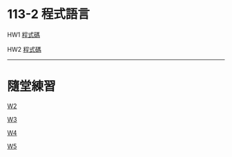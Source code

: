 # 113-2 程式語言

HW1 [程式碼](https://colab.research.google.com/drive/1kDIjZpsfya86Z9py-xoKsqByee-fXjYQ#scrollTo=k2KRPvkB80Dj)

HW2 [程式碼](https://colab.research.google.com/github/tsaijoy/JoyTsai/blob/main/%E3%80%90%E4%BD%9C%E6%A5%AD%E4%BA%8C%E3%80%9120250320_31%E5%A4%A93%E9%A4%90%E8%8A%B1%E8%B2%BB%E8%B3%87%E6%96%99%E9%95%B7%E6%A2%9D%E5%9C%96%E3%80%81%E6%8A%98%E7%B7%9A%E5%9C%96.ipynb#scrollTo=YwUnekDtjULS)

--- 

# 隨堂練習

[W2](https://colab.research.google.com/drive/1eqRKDhc5UsssR0fnT3E-NDUs5QCqr8pT#scrollTo=uYKQAgcB0C9J)

[W3](https://colab.research.google.com/drive/1VsoM5tqSBpiRUTwZJ_UFb5iOxB06cJ2P#scrollTo=EOCl4WFJTKy2) 

[W4](https://colab.research.google.com/drive/1ZJl41yNogObRth5k5vE1ViJsS-BoxqUM#scrollTo=V_oQW7xFiwt3) 

[W5](https://colab.research.google.com/drive/1ijhoHDWcOapMx-Ipm_Hvwtk1M2GkiFSP#scrollTo=tKMUidAyVoW2) 


